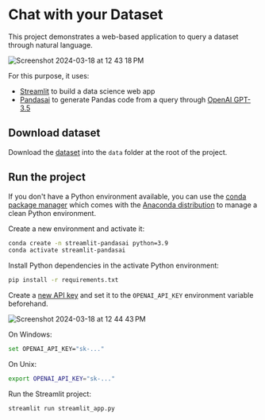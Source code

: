 # Chat with your Dataset

This project demonstrates a web-based application to query a dataset through natural language.

![Screenshot 2024-03-18 at 12 43 18 PM](https://github.com/asieduofeijnr/chatwithdataset/assets/114332208/168ada95-6279-4350-b183-423c5690b9df)


For this purpose, it uses:

- [Streamlit](https://streamlit.io/) to build a data science web app
- [Pandasai](https://pandas-ai.com/) to generate Pandas code from a query through [OpenAI GPT-3.5](https://platform.openai.com/docs/api-reference)

## Download dataset

Download the [dataset](https://github.com/Fraud-Detection-Handbook/simulated-data-transformed) into the `data` folder at the root of the project.

## Run the project

If you don't have a Python environment available, you can use the [conda package manager](https://docs.conda.io/projects/conda/en/latest/index.html) which comes with the [Anaconda distribution](https://www.anaconda.com/download) to manage a clean Python environment.

Create a new environment and activate it:

```sh
conda create -n streamlit-pandasai python=3.9
conda activate streamlit-pandasai
```

Install Python dependencies in the activate Python environment:

```sh
pip install -r requirements.txt
```

Create a [new API key](https://platform.openai.com/account/api-keys) and set it to the `OPENAI_API_KEY` environment variable beforehand.

![Screenshot 2024-03-18 at 12 44 43 PM](https://github.com/asieduofeijnr/chatwithdataset/assets/114332208/9bbf71d4-907a-4180-b3da-8ab1e82af534)


On Windows:

```bash
set OPENAI_API_KEY="sk-..."
```

On Unix:

```sh
export OPENAI_API_KEY="sk-..."
```

Run the Streamlit project:

```sh
streamlit run streamlit_app.py
```
